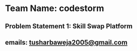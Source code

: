 # Team Name: codestorm

## Problem Statement 1: Skill Swap Platform

## emails: tusharbaweja2005@gmail.com
